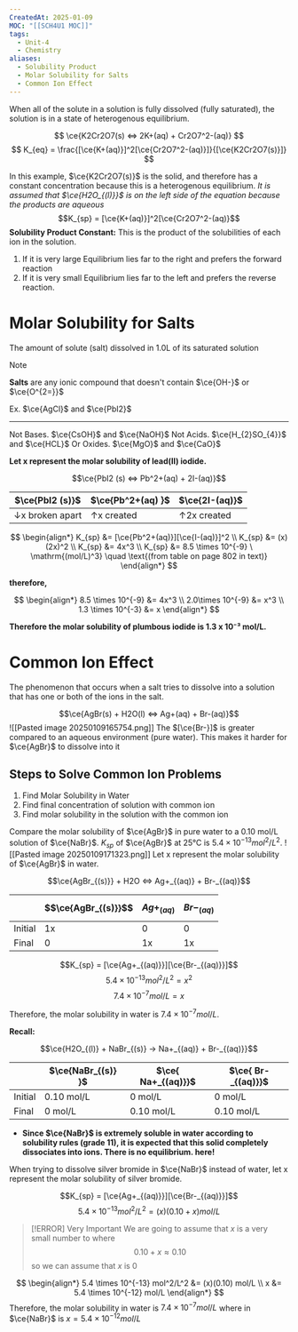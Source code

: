 ```yaml
---
CreatedAt: 2025-01-09
MOC: "[[SCH4U1 MOC]]"
tags:
  - Unit-4
  - Chemistry
aliases:
  - Solubility Product
  - Molar Solubility for Salts
  - Common Ion Effect
---
```

When all of the solute in a solution is fully dissolved (fully saturated), the solution is in a state of heterogenous equilibrium. 

$$
\ce{K2Cr2O7(s) <=> 2K+(aq) + Cr2O7^2-(aq)}
$$
$$
K_{eq} = \frac{[\ce{K+(aq)}]^2[\ce{Cr2O7^2-(aq)}]}{[\ce{K2Cr2O7(s)}]}
$$

In this example, $\ce{K2Cr2O7(s)}$ is the solid, and therefore has a constant concentration because this is a heterogenous equilibrium. *It is assumed that $\ce{H2O_{(l)}}$ is on the left side of the equation because the products are aqueous*
$$K_{sp} = [\ce{K+(aq)}]^2[\ce{Cr2O7^2-(aq)}$$
**Solubility Product Constant:** This is the product of the solubilities of each ion in the solution.

1. If it is very large
   Equilibrium lies far to the right and prefers the forward reaction
2. If it is very small
   Equilibrium lies far to the left and prefers the reverse reaction.

# Molar Solubility for **Salts**
The amount of solute (salt) dissolved in 1.0L of its saturated solution
<!--ID: 1757893916166-->


> [!NOTE]
> **Salts** are any ionic compound that doesn't contain $\ce{OH-}$ or $\ce{O^{2=}}$
> 
> Ex. $\ce{AgCl}$ and $\ce{PbI2}$
> ___
> Not Bases. $\ce{CsOH}$ and $\ce{NaOH}$
> Not Acids. $\ce{H_{2}SO_{4}}$ and $\ce{HCL}$
> Or Oxides. $\ce{MgO}$ and $\ce{CaO}$

**Let x represent the molar solubility of lead(II) iodide.**

$$\ce{PbI2 (s) <=> Pb^2+(aq) + 2I-(aq)}$$

| $\ce{PbI2 (s)}$ | $\ce{Pb^2+(aq) }$ | $\ce{2I-(aq)}$ |
| --------------- | ----------------- | -------------- |
| ↓x broken apart | ↑x created        | ↑2x created    |

$$
\begin{align*} K_{sp} &= [\ce{Pb^2+(aq)}][\ce{I-(aq)}]^2 \\ K_{sp} &= (x)(2x)^2 \\ K_{sp} &= 4x^3 \\ K_{sp} &= 8.5 \times 10^{-9} \ \mathrm{(mol/L)^3} \quad \text{(from table on page 802 in text)} \end{align*}
$$

**therefore,**

$$
\begin{align*}
8.5 \times 10^{-9} &= 4x^3 \\
2.0\times 10^{-9} &= x^3 \\
1.3 \times 10^{-3} &= x
\end{align*}
$$

**Therefore the molar solubility of plumbous iodide is 1.3 x 10⁻³ mol/L.**

# Common Ion Effect
The phenomenon that occurs when a salt tries to dissolve into a solution that has one or both of the ions in the salt.
<!--ID: 1757893916169-->


$$\ce{AgBr(s) + H2O(l) <=> Ag+(aq) + Br-(aq)}$$
![[Pasted image 20250109165754.png]]
The $[\ce{Br-}]$ is greater compared to an aqueous environment (pure water). This makes it harder for $\ce{AgBr}$ to dissolve into it

## Steps to Solve Common Ion Problems
1. Find Molar Solubility in Water
2. Find final concentration of solution with common ion
3. Find molar solubility in the solution with the common ion
<!--ID: 1757893916172-->


Compare the molar solubility of $\ce{AgBr}$ in pure water to a 0.10 mol/L solution of $\ce{NaBr}$. 
$K_{sp}$ of $\ce{AgBr}$ at 25°C is $5.4 \times 10^{-13} mol^2/L^2$.
![[Pasted image 20250109171323.png]]
Let x represent the molar solubility of $\ce{AgBr}$ in water.

$$\ce{AgBr_{(s)}} + H2O <=> Ag+_{(aq)} + Br-_{(aq)}$$


|         | $$\ce{AgBr_{(s)}}$$ | $$Ag+_{(aq)}$$ | $$Br-_{(aq)}$$ |
| ------- | ------------------- | -------------- | -------------- |
| Initial | 1x                  | 0              | 0              |
| Final   | 0                   | 1x             | 1x             |

$$K_{sp} = [\ce{Ag+_{(aq)}}][\ce{Br-_{(aq)}}]$$
$$5.4 \times 10^{-13} mol^2/L^2 = x^2$$
$$7.4 \times 10^{-7} mol/L = x$$

Therefore, the molar solubility in water is $7.4 \times 10^{-7} mol/L$.

**Recall:**

$$\ce{H2O_{(l)} + NaBr_{(s)} -> Na+_{(aq)} + Br-_{(aq)}}$$


|         | $\ce{NaBr_{(s)} }$ | $\ce{ Na+_{(aq)}}$ | $\ce{ Br-_{(aq)}}$ |
| ------- | ------------------ | ------------------ | ------------------ |
| Initial | 0.10 mol/L         | 0 mol/L            | 0 mol/L            |
| Final   | 0 mol/L            | 0.10 mol/L         | 0.10 mol/L         |

* **Since $\ce{NaBr}$ is extremely soluble in water according to solubility rules (grade 11), it is expected that this solid completely dissociates into ions. There is no equilibrium. here!**

When trying to dissolve silver bromide in $\ce{NaBr}$ instead of water, let x represent the molar solubility of silver bromide.

$$K_{sp} = [\ce{Ag+_{(aq)}}][\ce{Br-_{(aq)}}]$$
$$5.4 \times 10^{-13} mol^2/L^2 = (x)(0.10 + x) mol/L$$

> [!ERROR] Very Important
> We are going to assume that $x$ is a very small number to where 
> $$0.10 +x\approx 0.10$$ 
> so we can assume that $x$ is 0

$$
\begin{align*}
5.4 \times 10^{-13} mol^2/L^2 &= (x)(0.10) mol/L \\
x &= 5.4 \times 10^{-12} mol/L
\end{align*}
$$
Therefore, the molar solubility in water is $7.4 \times 10^{-7} mol/L$ where in $\ce{NaBr}$ is $x = 5.4 \times 10^{-12} mol/L$
